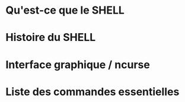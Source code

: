 **Qu'est-ce que le SHELL**
=======
**Histoire du SHELL**
=======
**Interface graphique / ncurse**
=======
**Liste des commandes essentielles**
=======
